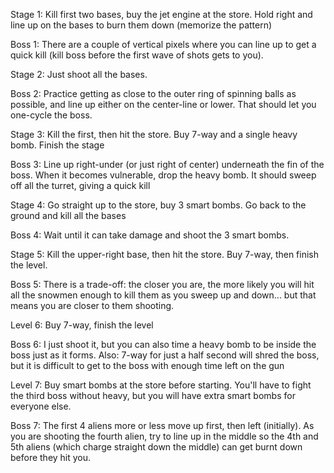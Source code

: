 Stage 1:
Kill first two bases, buy the jet engine at the store.  Hold right and line up on the bases to burn them down (memorize the pattern)

Boss 1:
There are a couple of vertical pixels where you can line up to get a quick kill (kill boss before the first wave of shots gets to you).

Stage 2:
Just shoot all the bases.

Boss 2:
Practice getting as close to the outer ring of spinning balls as possible, and line up either on the center-line or lower.  That should let you one-cycle the boss.

Stage 3:
Kill the first, then hit the store.  Buy 7-way and a single heavy bomb.  Finish the stage

Boss 3:
Line up right-under (or just right of center) underneath the fin of the boss.  When it becomes vulnerable, drop the heavy bomb.  It should sweep off all the turret, giving a quick kill

Stage 4:
Go straight up to the store, buy 3 smart bombs.  Go back to the ground and kill all the bases

Boss 4:
Wait until it can take damage and shoot the 3 smart bombs.

Stage 5:
Kill the upper-right base, then hit the store.  Buy 7-way, then finish the level.

Boss 5:
There is a trade-off: the closer you are, the more likely you will hit all the snowmen enough to kill them as you sweep up and down... but that means you are closer to them shooting.

Level 6:
Buy 7-way, finish the level

Boss 6:
I just shoot it, but you can also time a heavy bomb to be inside the boss just as it forms.  Also: 7-way for just a half second will shred the boss, but it is difficult to get to the boss with enough time left on the gun

Level 7:
Buy smart bombs at the store before starting.  You'll have to fight the third boss without heavy, but you will have extra smart bombs for everyone else.

Boss 7:
The first 4 aliens more or less move up first, then left (initially).  As you are shooting the fourth alien, try to line up in the middle so the 4th and 5th aliens (which charge straight down the middle) can get burnt down before they hit you.
